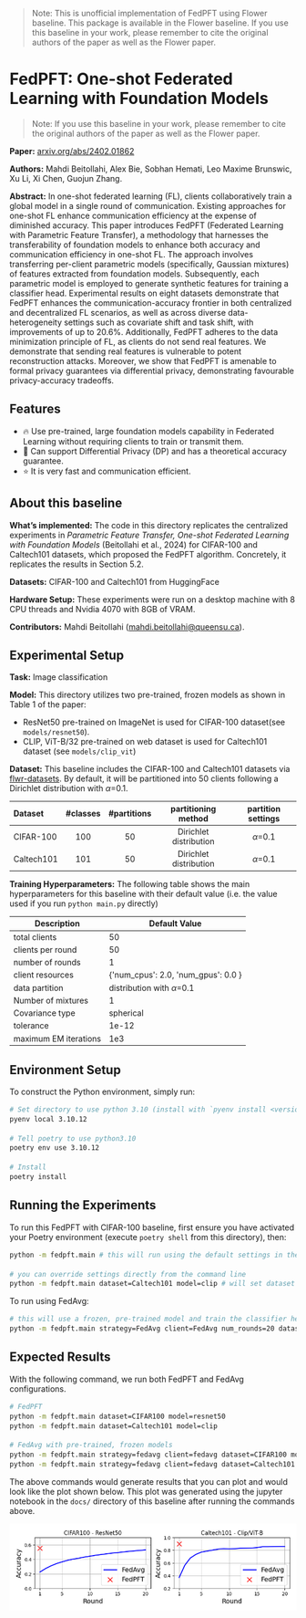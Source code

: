 > Note: This is unofficial implementation of FedPFT using Flower baseline. This package is available in the Flower baseline. If you use this baseline in your work, please remember to cite the original authors of the paper as well as the Flower paper.

# FedPFT: One-shot Federated Learning with Foundation Models

> Note: If you use this baseline in your work, please remember to cite the original authors of the paper as well as the Flower paper.

**Paper:** [arxiv.org/abs/2402.01862](https://arxiv.org/abs/2402.01862)

**Authors:** Mahdi Beitollahi, Alex Bie, Sobhan Hemati, Leo Maxime Brunswic, Xu Li, Xi Chen, Guojun Zhang.

**Abstract:** In one-shot federated learning (FL), clients collaboratively train a global model in a single round of communication. Existing approaches for one-shot FL enhance communication efficiency at the expense of diminished accuracy. This paper introduces FedPFT (Federated Learning with Parametric Feature Transfer), a methodology that harnesses the transferability of foundation models to enhance both accuracy and communication efficiency in one-shot FL. The approach involves transferring per-client parametric models (specifically, Gaussian mixtures) of features extracted from foundation models. Subsequently, each parametric model is employed to generate synthetic features for training a classifier head. Experimental results on eight datasets demonstrate that FedPFT enhances the communication-accuracy frontier in both centralized and decentralized FL scenarios, as well as across diverse data-heterogeneity settings such as covariate shift and task shift, with improvements of up to 20.6%. Additionally, FedPFT adheres to the data minimization principle of FL, as clients do not send real features. We demonstrate that sending real features is vulnerable to potent reconstruction attacks. Moreover, we show that FedPFT is amenable to formal privacy guarantees via differential privacy, demonstrating favourable privacy-accuracy tradeoffs.

## Features
- :fire: Use pre-trained, large foundation models capability in Federated Learning without requiring clients to train or transmit them.
- :key: Can support Differential Privacy (DP) and has a theoretical accuracy guarantee.
- :star: It is very fast and communication efficient.

## About this baseline

**What’s implemented:** The code in this directory replicates the centralized experiments in *Parametric Feature Transfer, One-shot Federated Learning with Foundation Models* (Beitollahi et al., 2024) for CIFAR-100 and Caltech101 datasets, which proposed the FedPFT algorithm. Concretely, it replicates the results in Section 5.2.

**Datasets:** CIFAR-100 and Caltech101 from HuggingFace

**Hardware Setup:** These experiments were run on a desktop machine with 8 CPU threads and Nvidia 4070 with 8GB of VRAM. 

**Contributors:** Mahdi Beitollahi (mahdi.beitollahi@queensu.ca).


## Experimental Setup

**Task:** Image classification

**Model:** This directory utilizes two pre-trained, frozen models as shown in Table 1 of the paper:
* ResNet50 pre-trained on ImageNet is used for CIFAR-100 dataset(see `models/resnet50`). 
* CLIP, ViT-B/32 pre-trained on web dataset is used for Caltech101 dataset (see `models/clip_vit`)

**Dataset:** This baseline includes the CIFAR-100 and Caltech101 datasets via [flwr-datasets](https://flower.ai/docs/datasets/). By default, it will be partitioned into 50 clients following a Dirichlet distribution with $\alpha$=0.1.

| Dataset | #classes | #partitions | partitioning method | partition settings |
| :------ | :---: | :---: | :---: | :---: |
| CIFAR-100 | 100 | 50 | Dirichlet distribution | $\alpha$=0.1 |
| Caltech101 | 101 | 50 | Dirichlet distribution | $\alpha$=0.1 |

**Training Hyperparameters:** The following table shows the main hyperparameters for this baseline with their default value (i.e. the value used if you run `python main.py` directly)

| Description | Default Value |
| ----------- | ----- |
| total clients | 50 |
| clients per round | 50 |
| number of rounds | 1 |
| client resources | {'num_cpus': 2.0, 'num_gpus': 0.0 }|
| data partition | distribution with $\alpha$=0.1 |
| Number of mixtures | 1 |
| Covariance type | spherical |
| tolerance | 1e-12 |
| maximum EM iterations | 1e3 |


## Environment Setup

To construct the Python environment, simply run:

```bash
# Set directory to use python 3.10 (install with `pyenv install <version>` if you don't have it)
pyenv local 3.10.12

# Tell poetry to use python3.10
poetry env use 3.10.12

# Install
poetry install
```


## Running the Experiments

To run this FedPFT with CIFAR-100 baseline, first ensure you have activated your Poetry environment (execute `poetry shell` from this directory), then:

```bash
python -m fedpft.main # this will run using the default settings in the `conf/config.yaml`

# you can override settings directly from the command line
python -m fedpft.main dataset=Caltech101 model=clip # will set dataset to Caltech101 and the pre-trained model to Clip-ViT/B32
```

To run using FedAvg:
```bash
# this will use a frozen, pre-trained model and train the classifier head
python -m fedpft.main strategy=FedAvg client=FedAvg num_rounds=20 dataset=Caltech101 model=clip num_gpus=0.2

```


## Expected Results


With the following command, we run both FedPFT and FedAvg configurations. 

```bash
# FedPFT
python -m fedpft.main dataset=CIFAR100 model=resnet50
python -m fedpft.main dataset=Caltech101 model=clip

# FedAvg with pre-trained, frozen models
python -m fedpft.main strategy=fedavg client=fedavg dataset=CIFAR100 model=resnet50 num_rounds=20 strategy.on_fit_config_fn.num_epochs=1 num_gpus=0.5
python -m fedpft.main strategy=fedavg client=fedavg dataset=Caltech101 model=clip num_rounds=20 num_gpus=0.2
```

The above commands would generate results that you can plot and would look like the plot shown below. This plot was generated using the jupyter notebook in the `docs/` directory of this baseline after running the commands above.

![](_static/FedPft.png)

